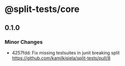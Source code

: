 # @split-tests/core

## 0.1.0
### Minor Changes

- 4257fdd: Fix missing testsuites in junit breaking split https://github.com/kamilkisiela/split-tests/pull/8
